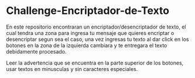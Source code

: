 # Challenge-Encriptador-de-Texto

En este repositorio encontraran un encriptador/desencriptador de texto, el cual tendra una zona para ingresa tu mensaje que quieres encriptar o desencriptar segun sea el caso, una vez ingresas tu texto al dar click en los botones en la zona de la izquierda cambiara y te entregara el texto debidamente procesado. 

Leer la advertencia que se encuentra en la parte superior de los botones, usar textos en minusculas y sin caracteres especiales. 
